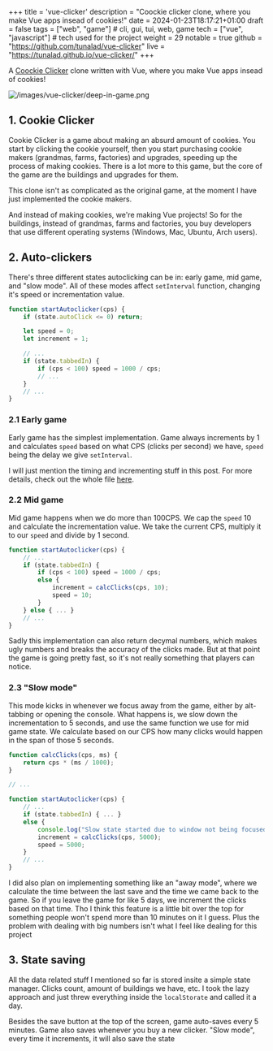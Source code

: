 +++
title = 'vue-clicker'
description = "Coockie clicker clone, where you make Vue apps insead of cookies!"
date = 2024-01-23T18:17:21+01:00
draft = false
tags = ["web", "game"] # cli, gui, tui, web, game
tech = ["vue", "javascript"] # tech used for the project
weight = 29
notable = true
github = "https://github.com/tunalad/vue-clicker"
live = "https://tunalad.github.io/vue-clicker/"
+++

A [Coockie Clicker](https://orteil.dashnet.org/cookieclicker) clone written with Vue, where you make Vue apps insead of cookies!

![/images/vue-clicker/deep-in-game.png](/images/vue-clicker/deep-in-game.png)

## 1. Cookie Clicker

Cookie Clicker is a game about making an absurd amount of cookies. You start by clicking the cookie yourself, then you start purchasing cookie makers (grandmas, farms, factories) and upgrades, speeding up the process of making cookies. There is a lot more to this game, but the core of the game are the buildings and upgrades for them.

This clone isn't as complicated as the original game, at the moment I have just implemented the cookie makers.

And instead of making cookies, we're making Vue projects! So for the buildings, instead of grandmas, farms and factories, you buy developers that use different operating systems (Windows, Mac, Ubuntu, Arch users).

## 2. Auto-clickers

There's three different states autoclicking can be in: early game, mid game, and "slow mode". All of these modes affect `setInterval` function, changing it's speed or incrementation value.

```js
function startAutoclicker(cps) {
    if (state.autoClick <= 0) return;

    let speed = 0;
    let increment = 1;

    // ...
    if (state.tabbedIn) {
        if (cps < 100) speed = 1000 / cps;
        // ...
    }
    // ...
}
```

### 2.1 Early game

Early game has the simplest implementation. Game always increments by 1 and calculates `speed` based on what CPS (clicks per second) we have, `speed` being the delay we give `setInterval`.

I will just mention the timing and incrementing stuff in this post. For more details, check out the whole file [here](https://github.com/tunalad/vue-clicker/blob/master/src/store.js).

### 2.2 Mid game

Mid game happens when we do more than 100CPS. We cap the `speed` 10 and calculate the incrementation value. We take the current CPS, multiply it to our `speed` and divide by 1 second.

```js
function startAutoclicker(cps) {
    // ...
    if (state.tabbedIn) {
        if (cps < 100) speed = 1000 / cps;
        else {
            increment = calcClicks(cps, 10);
            speed = 10;
        }
    } else { ... }
    // ...
}
```

Sadly this implementation can also return decymal numbers, which makes ugly numbers and breaks the accuracy of the clicks made. But at that point the game is going pretty fast, so it's not really something that players can notice.

### 2.3 "Slow mode"

This mode kicks in whenever we focus away from the game, either by alt-tabbing or opening the console. What happens is, we slow down the incrementation to 5 seconds, and use the same function we use for mid game state. We calculate based on our CPS how many clicks would happen in the span of those 5 seconds.

```js
function calcClicks(cps, ms) {
    return cps * (ms / 1000);
}

// ...

function startAutoclicker(cps) {
    // ...
    if (state.tabbedIn) { ... }
    else {
        console.log("Slow state started due to window not being focused.");
        increment = calcClicks(cps, 5000);
        speed = 5000;
    }
    // ...
}
```

I did also plan on implementing something like an "away mode", where we calculate the time between the last save and the time we came back to the game. So if you leave the game for like 5 days, we increment the clicks based on that time. Tho I think this feature is a little bit over the top for something people won't spend more than 10 minutes on it I guess. Plus the problem with dealing with big numbers isn't what I feel like dealing for this project

## 3. State saving

All the data related stuff I mentioned so far is stored insite a simple state manager. Clicks count, amount of buildings we have, etc.
I took the lazy approach and just threw everything inside the `localStorate` and called it a day.

Besides the save button at the top of the screen, game auto-saves every 5 minutes. Game also saves whenever you buy a new clicker. "Slow mode", every time it increments, it will also save the state

